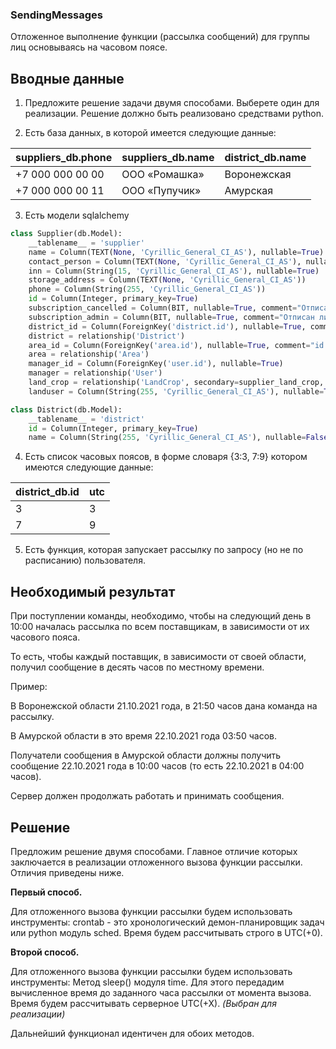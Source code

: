 ### SendingMessages
Отложенное выполнение функции (рассылка сообщений) для группы лиц основываясь на часовом поясе.

## Вводные данные
1.  Предложите решение задачи двумя способами. Выберете один для реализации. Решение должно быть реализовано средствами python.

2.  Есть база данных, в которой имеется следующие данные:

>
| suppliers\_db.phone |  suppliers\_db.name  | district\_db.name  |
|---|---|---|
| +7 000 000 00 00   | ООО «Ромашка»  |  Воронежская  |
| +7 000 000 00 11   | ООО «Пупучик»  |  Амурская  |

3. Есть  модели sqlalchemy



```py
class Supplier(db.Model):
    __tablename__ = 'supplier'
    name = Column(TEXT(None, 'Cyrillic_General_CI_AS'), nullable=True)
    contact_person = Column(TEXT(None, 'Cyrillic_General_CI_AS'), nullable=True)
    inn = Column(String(15, 'Cyrillic_General_CI_AS'), nullable=True)
    storage_address = Column(TEXT(None, 'Cyrillic_General_CI_AS'))
    phone = Column(String(255, 'Cyrillic_General_CI_AS'))
    id = Column(Integer, primary_key=True)
    subscription_cancelled = Column(BIT, nullable=True, comment="Отписан ли от рассылки")
    subscription_admin = Column(BIT, nullable=True, comment="Отписан ли от рассылки админом")
    district_id = Column(ForeignKey('district.id'), nullable=True, comment="id области")
    district = relationship('District')
    area_id = Column(ForeignKey('area.id'), nullable=True, comment="id района")
    area = relationship('Area')
    manager_id = Column(ForeignKey('user.id'), nullable=True)
    manager = relationship('User')
    land_crop = relationship('LandCrop', secondary=supplier_land_crop, backref=backref('suppliers'))
    landuser = Column(String(255, 'Cyrillic_General_CI_AS'), nullable=True)

class District(db.Model):
    __tablename__ = 'district'
    id = Column(Integer, primary_key=True)
    name = Column(String(255, 'Cyrillic_General_CI_AS'), nullable=False, comment="Название области")
```


4. Есть список часовых поясов, в форме словаря {3:3, 7:9} котором имеются следующие данные:

>
| district\_db.id | utc  |
|---|---|
| 3   | 3  |
| 7   | 9  |  

5. Есть функция, которая запускает рассылку по запросу (но не по расписанию) пользователя.

##  Необходимый результат
    

При поступлении команды, необходимо, чтобы на следующий день в 10:00 началась рассылка по всем поставщикам, в зависимости от их часового пояса.

То есть, чтобы каждый поставщик, в зависимости от своей области, получил сообщение в десять часов по местному времени.

Пример:

В Воронежской области 21.10.2021 года, в 21:50 часов дана команда на рассылку.

В Амурской области в это время 22.10.2021 года 03:50 часов.

Получатели сообщения в Амурской области должны получить сообщение 22.10.2021 года в 10:00 часов (то есть 22.10.2021 в 04:00 часов).

Сервер должен продолжать работать и принимать сообщения.

## Решение
Предложим решение двумя способами. Главное отличие которых заключается в реализации отложенного вызова функции рассылки. Отличия приведены ниже.

**Первый способ.**

Для отложенного вызова  функции рассылки будем использовать инструменты: crontab - это хронологический демон-планировщик задач или python модуль sched. Время будем рассчитывать строго в UTC(+0). 

**Второй способ.**

Для отложенного вызова  функции рассылки будем использовать инструменты:
Метод sleep() модуля time. Для этого передадим вычисленное время до заданного часа рассылки от момента вызова. Время будем рассчитывать серверное UTC(+X). 
*(Выбран для реализации)*

Дальнейший функционал идентичен для обоих методов.
